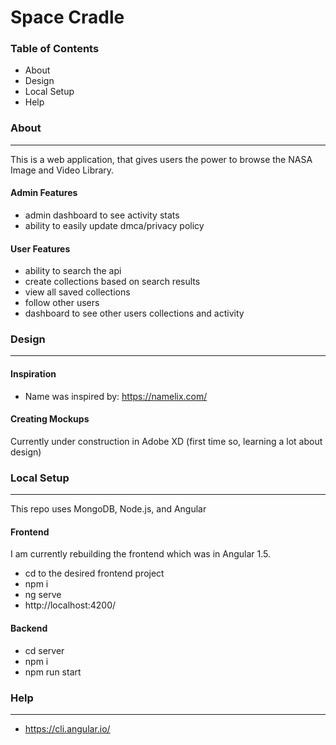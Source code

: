 # Space Cradle
### Table of Contents
* About
* Design
* Local Setup
* Help

### About 
----
This is a web application, that gives users the power to browse the NASA Image and Video Library.

#### Admin Features
- admin dashboard to see activity stats
- ability to easily update dmca/privacy policy

#### User Features
- ability to search the api
- create collections based on search results
- view all saved collections
- follow other users
- dashboard to see other users collections and activity

### Design 
----
#### Inspiration
- Name was inspired by: https://namelix.com/

#### Creating Mockups
Currently under construction in Adobe XD (first time so, learning a lot about design) 
### Local Setup
----
This repo uses MongoDB, Node.js, and Angular

#### Frontend
I am currently rebuilding the frontend which was in Angular 1.5.

- cd to the desired frontend project
- npm i
- ng serve
- http://localhost:4200/

#### Backend
- cd server
- npm i
- npm run start

### Help
----
- https://cli.angular.io/